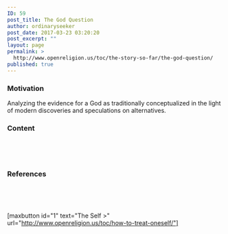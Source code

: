 ```yaml
---
ID: 59
post_title: The God Question
author: ordinaryseeker
post_date: 2017-03-23 03:20:20
post_excerpt: ""
layout: page
permalink: >
  http://www.openreligion.us/toc/the-story-so-far/the-god-question/
published: true
---
```

<h3>Motivation</h3>
Analyzing the evidence for a God as traditionally conceptualized in the light of modern discoveries and speculations on alternatives.
<h3>Content</h3>
&nbsp;

&nbsp;
<h3>References</h3>
&nbsp;

&nbsp;

[maxbutton id="1" text="The Self &gt;" url="http://www.openreligion.us/toc/how-to-treat-oneself/"]